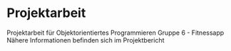 # Projektarbeit
Projektarbeit für Objektorientiertes Programmieren
Gruppe 6 - Fitnessapp
Nähere Informationen befinden sich im Projektbericht
